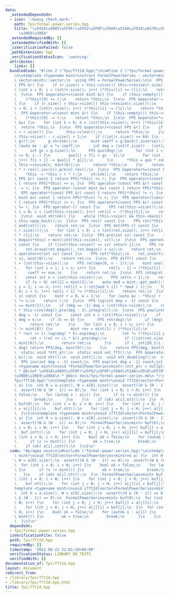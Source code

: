 ```yaml
---
data:
  _extendedDependsOn:
  - icon: ':heavy_check_mark:'
    path: fps/formal-power-series.hpp
    title: "\u591A\u9805\u5F0F/\u5F62\u5F0F\u7684\u51AA\u7D1A\u6570\u30E9\u30A4\u30D6\
      \u30E9\u30EA"
  _extendedRequiredBy: []
  _extendedVerifiedWith: []
  _isVerificationFailed: false
  _pathExtension: hpp
  _verificationStatusIcon: ':warning:'
  attributes:
    links: []
  bundledCode: "#line 2 \"fps/fft2d.hpp\"\n\n#line 2 \"fps/formal-power-series.hpp\"\
    \n\ntemplate <typename mint>\nstruct FormalPowerSeries : vector<mint> {\n  using\
    \ vector<mint>::vector;\n  using FPS = FormalPowerSeries;\n\n  FPS &operator+=(const\
    \ FPS &r) {\n    if (r.size() > this->size()) this->resize(r.size());\n    for\
    \ (int i = 0; i < (int)r.size(); i++) (*this)[i] += r[i];\n    return *this;\n\
    \  }\n\n  FPS &operator+=(const mint &r) {\n    if (this->empty()) this->resize(1);\n\
    \    (*this)[0] += r;\n    return *this;\n  }\n\n  FPS &operator-=(const FPS &r)\
    \ {\n    if (r.size() > this->size()) this->resize(r.size());\n    for (int i\
    \ = 0; i < (int)r.size(); i++) (*this)[i] -= r[i];\n    return *this;\n  }\n\n\
    \  FPS &operator-=(const mint &r) {\n    if (this->empty()) this->resize(1);\n\
    \    (*this)[0] -= r;\n    return *this;\n  }\n\n  FPS &operator*=(const mint\
    \ &v) {\n    for (int k = 0; k < (int)this->size(); k++) (*this)[k] *= v;\n  \
    \  return *this;\n  }\n\n  FPS &operator/=(const FPS &r) {\n    if (this->size()\
    \ < r.size()) {\n      this->clear();\n      return *this;\n    }\n    int n =\
    \ this->size() - r.size() + 1;\n    if ((int)r.size() <= 64) {\n      FPS f(*this),\
    \ g(r);\n      g.shrink();\n      mint coeff = g.back().inverse();\n      for\
    \ (auto &x : g) x *= coeff;\n      int deg = (int)f.size() - (int)g.size() + 1;\n\
    \      int gs = g.size();\n      FPS quo(deg);\n      for (int i = deg - 1; i\
    \ >= 0; i--) {\n        quo[i] = f[i + gs - 1];\n        for (int j = 0; j < gs;\
    \ j++) f[i + j] -= quo[i] * g[j];\n      }\n      *this = quo * coeff;\n     \
    \ this->resize(n, mint(0));\n      return *this;\n    }\n    return *this = ((*this).rev().pre(n)\
    \ * r.rev().inv(n)).pre(n).rev();\n  }\n\n  FPS &operator%=(const FPS &r) {\n\
    \    *this -= *this / r * r;\n    shrink();\n    return *this;\n  }\n\n  FPS operator+(const\
    \ FPS &r) const { return FPS(*this) += r; }\n  FPS operator+(const mint &v) const\
    \ { return FPS(*this) += v; }\n  FPS operator-(const FPS &r) const { return FPS(*this)\
    \ -= r; }\n  FPS operator-(const mint &v) const { return FPS(*this) -= v; }\n\
    \  FPS operator*(const FPS &r) const { return FPS(*this) *= r; }\n  FPS operator*(const\
    \ mint &v) const { return FPS(*this) *= v; }\n  FPS operator/(const FPS &r) const\
    \ { return FPS(*this) /= r; }\n  FPS operator%(const FPS &r) const { return FPS(*this)\
    \ %= r; }\n  FPS operator-() const {\n    FPS ret(this->size());\n    for (int\
    \ i = 0; i < (int)this->size(); i++) ret[i] = -(*this)[i];\n    return ret;\n\
    \  }\n\n  void shrink() {\n    while (this->size() && this->back() == mint(0))\
    \ this->pop_back();\n  }\n\n  FPS rev() const {\n    FPS ret(*this);\n    reverse(begin(ret),\
    \ end(ret));\n    return ret;\n  }\n\n  FPS dot(FPS r) const {\n    FPS ret(min(this->size(),\
    \ r.size()));\n    for (int i = 0; i < (int)ret.size(); i++) ret[i] = (*this)[i]\
    \ * r[i];\n    return ret;\n  }\n\n  FPS pre(int sz) const {\n    return FPS(begin(*this),\
    \ begin(*this) + min((int)this->size(), sz));\n  }\n\n  FPS operator>>(int sz)\
    \ const {\n    if ((int)this->size() <= sz) return {};\n    FPS ret(*this);\n\
    \    ret.erase(ret.begin(), ret.begin() + sz);\n    return ret;\n  }\n\n  FPS\
    \ operator<<(int sz) const {\n    FPS ret(*this);\n    ret.insert(ret.begin(),\
    \ sz, mint(0));\n    return ret;\n  }\n\n  FPS diff() const {\n    const int n\
    \ = (int)this->size();\n    FPS ret(max(0, n - 1));\n    mint one(1), coeff(1);\n\
    \    for (int i = 1; i < n; i++) {\n      ret[i - 1] = (*this)[i] * coeff;\n \
    \     coeff += one;\n    }\n    return ret;\n  }\n\n  FPS integral() const {\n\
    \    const int n = (int)this->size();\n    FPS ret(n + 1);\n    ret[0] = mint(0);\n\
    \    if (n > 0) ret[1] = mint(1);\n    auto mod = mint::get_mod();\n    for (int\
    \ i = 2; i <= n; i++) ret[i] = (-ret[mod % i]) * (mod / i);\n    for (int i =\
    \ 0; i < n; i++) ret[i + 1] *= (*this)[i];\n    return ret;\n  }\n\n  mint eval(mint\
    \ x) const {\n    mint r = 0, w = 1;\n    for (auto &v : *this) r += w * v, w\
    \ *= x;\n    return r;\n  }\n\n  FPS log(int deg = -1) const {\n    assert((*this)[0]\
    \ == mint(1));\n    if (deg == -1) deg = (int)this->size();\n    return (this->diff()\
    \ * this->inv(deg)).pre(deg - 1).integral();\n  }\n\n  FPS pow(int64_t k, int\
    \ deg = -1) const {\n    const int n = (int)this->size();\n    if (deg == -1)\
    \ deg = n;\n    if (k == 0) {\n      FPS ret(deg);\n      if (deg) ret[0] = 1;\n\
    \      return ret;\n    }\n    for (int i = 0; i < n; i++) {\n      if ((*this)[i]\
    \ != mint(0)) {\n        mint rev = mint(1) / (*this)[i];\n        FPS ret = (((*this\
    \ * rev) >> i).log(deg) * k).exp(deg);\n        ret *= (*this)[i].pow(k);\n  \
    \      ret = (ret << (i * k)).pre(deg);\n        if ((int)ret.size() < deg) ret.resize(deg,\
    \ mint(0));\n        return ret;\n      }\n      if (__int128_t(i + 1) * k >=\
    \ deg) return FPS(deg, mint(0));\n    }\n    return FPS(deg, mint(0));\n  }\n\n\
    \  static void *ntt_ptr;\n  static void set_fft();\n  FPS &operator*=(const FPS\
    \ &r);\n  void ntt();\n  void intt();\n  void ntt_doubling();\n  static int ntt_pr();\n\
    \  FPS inv(int deg = -1) const;\n  FPS exp(int deg = -1) const;\n};\ntemplate\
    \ <typename mint>\nvoid *FormalPowerSeries<mint>::ntt_ptr = nullptr;\n\n/**\n\
    \ * @brief \u591A\u9805\u5F0F/\u5F62\u5F0F\u7684\u51AA\u7D1A\u6570\u30E9\u30A4\
    \u30D6\u30E9\u30EA\n * @docs docs/fps/formal-power-series.md\n */\n#line 4 \"\
    fps/fft2d.hpp\"\n\ntemplate <typename mint>\nvoid fft2d(vector<FormalPowerSeries<mint>>&\
    \ a) {\n  int H = a.size(), W = a[0].size();\n  assert((H & (H - 1)) == 0);\n\
    \  assert((W & (W - 1)) == 0);\n  for (int i = 0; i < H; i++) {\n    bool ok =\
    \ false;\n    for (auto& x : a[i]) {\n      if (x != mint()) {\n        ok = true;\n\
    \        break;\n      }\n    }\n    if (ok) a[i].ntt();\n  }\n  FormalPowerSeries<mint>\
    \ buf(H);\n  for (int i = 0; i < W; i++) {\n    for (int j = 0; j < H; j++) buf[j]\
    \ = a[j][i];\n    buf.ntt();\n    for (int j = 0; j < H; j++) a[j][i] = buf[j];\n\
    \  }\n}\n\ntemplate <typename mint>\nvoid ifft2d(vector<FormalPowerSeries<mint>>&\
    \ a) {\n  int H = a.size(), W = a[0].size();\n  assert((H & (H - 1)) == 0);\n\
    \  assert((W & (W - 1)) == 0);\n  FormalPowerSeries<mint> buf(H);\n  for (int\
    \ i = 0; i < W; i++) {\n    for (int j = 0; j < H; j++) buf[j] = a[j][i];\n  \
    \  buf.intt();\n    for (int j = 0; j < H; j++) a[j][i] = buf[j];\n  }\n  for\
    \ (int i = 0; i < H; i++) {\n    bool ok = false;\n    for (auto& x : a[i]) {\n\
    \      if (x != mint()) {\n        ok = true;\n        break;\n      }\n    }\n\
    \    if (ok) a[i].intt();\n  }\n}\n"
  code: "#pragma once\n\n#include \"formal-power-series.hpp\"\n\ntemplate <typename\
    \ mint>\nvoid fft2d(vector<FormalPowerSeries<mint>>& a) {\n  int H = a.size(),\
    \ W = a[0].size();\n  assert((H & (H - 1)) == 0);\n  assert((W & (W - 1)) == 0);\n\
    \  for (int i = 0; i < H; i++) {\n    bool ok = false;\n    for (auto& x : a[i])\
    \ {\n      if (x != mint()) {\n        ok = true;\n        break;\n      }\n \
    \   }\n    if (ok) a[i].ntt();\n  }\n  FormalPowerSeries<mint> buf(H);\n  for\
    \ (int i = 0; i < W; i++) {\n    for (int j = 0; j < H; j++) buf[j] = a[j][i];\n\
    \    buf.ntt();\n    for (int j = 0; j < H; j++) a[j][i] = buf[j];\n  }\n}\n\n\
    template <typename mint>\nvoid ifft2d(vector<FormalPowerSeries<mint>>& a) {\n\
    \  int H = a.size(), W = a[0].size();\n  assert((H & (H - 1)) == 0);\n  assert((W\
    \ & (W - 1)) == 0);\n  FormalPowerSeries<mint> buf(H);\n  for (int i = 0; i <\
    \ W; i++) {\n    for (int j = 0; j < H; j++) buf[j] = a[j][i];\n    buf.intt();\n\
    \    for (int j = 0; j < H; j++) a[j][i] = buf[j];\n  }\n  for (int i = 0; i <\
    \ H; i++) {\n    bool ok = false;\n    for (auto& x : a[i]) {\n      if (x !=\
    \ mint()) {\n        ok = true;\n        break;\n      }\n    }\n    if (ok) a[i].intt();\n\
    \  }\n}\n"
  dependsOn:
  - fps/formal-power-series.hpp
  isVerificationFile: false
  path: fps/fft2d.hpp
  requiredBy: []
  timestamp: '2022-08-22 22:01:20+09:00'
  verificationStatus: LIBRARY_NO_TESTS
  verifiedWith: []
documentation_of: fps/fft2d.hpp
layout: document
redirect_from:
- /library/fps/fft2d.hpp
- /library/fps/fft2d.hpp.html
title: fps/fft2d.hpp
---
```

